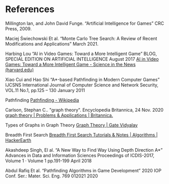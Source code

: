 # References

Millington Ian, and John David Funge. “Artificial Intelligence for Games” CRC Press, 2009.

Maciej Świechowski Et al. “Monte Carlo Tree Search: A Review of Recent Modifications and Applications” March 2021.

Harbing Lou “AI in Video Games: Toward a More Intelligent Game” BLOG, SPECIAL EDITION ON ARTIFICIAL INTELLIGENCE August 2017 [AI in Video Games: Toward a More Intelligent Game - Science in the News (harvard.edu)](https://sitn.hms.harvard.edu/flash/2017/ai-video-games-toward-intelligent-game/)

Xiao Cui and Hao Shi “A*-based Pathfinding in Modern Computer Games” IJCSNS International Journal of Computer Science and Network Security, VOL.11 No.1, pp.125 – 130 January 2011

Pathfinding [Pathfinding - Wikipedia](https://en.wikipedia.org/wiki/Pathfinding)

Carlson, Stephan C.. "graph theory". Encyclopedia Britannica, 24 Nov. 2020 [graph theory | Problems & Applications | Britannica.](https://www.britannica.com/topic/graph-theory)

Types of Graphs in Graph Theory [Graph Theory | Gate Vidyalay](https://www.gatevidyalay.com/category/subjects/graph-theory/)

Breadth First Search [Breadth First Search Tutorials & Notes | Algorithms | HackerEarth](https://www.hackerearth.com/practice/algorithms/graphs/breadth-first-search/tutorial/)

Akashdeep Singh, El al. “A New Way to Find Way Using Depth Direction A*” Advances in Data and Information Sciences Proceedings of ICDIS-2017, Volume 1 · Volume 1 pp.191-199 April 2018

Abdul Rafiq Et al. “Pathfinding Algorithms in Game Development” 2020 IOP Conf. Ser.: Mater. Sci. Eng. 769 012021 2020
